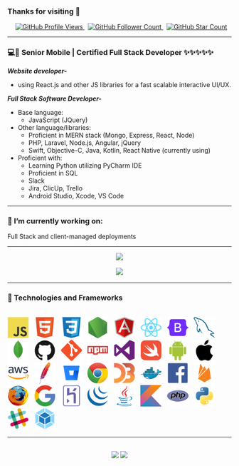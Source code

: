 ### Thanks for visiting 👋
<p align="center">
    <span>&nbsp;</span>
    <a href="https://github.com/curest0x1021/curest0x1021">
        <img src="https://pageview.vercel.app/?github_user=curest0x1021" alt="GitHub Profile Views" />
    </a>
    <span>&nbsp;</span>
    <a href="https://github.com/curest0x1021?tab=followers">
        <img src="https://img.shields.io/github/followers/curest0x1021?label=follow&style=flat&color=yellowgreen&logo=github" alt="GitHub Follower Count" />
    </a>
    <span>&nbsp;</span>
    <a href="https://github.com/curest0x1021?tab=stars">
        <img src="https://img.shields.io/github/stars/curest0x1021?style=flat&color=yellowgreen" alt="GitHub Star Count" />
    </a>
</p>

---

### 💻📱 Senior Mobile | Certified Full Stack Developer ✨✨✨✨✨
<!--
***Logistics:***
- I have 12 years of experience in supply chain operations, with my primary account being responsible for is **Curest Health Inc**.
-->
***Website developer-***
- using React.js and other JS libraries for a fast scalable interactive UI/UX.

***Full Stack Software Developer-***
- Base language:
  - JavaScript (JQuery)
- Other language/libraries:
  - Proficient in MERN stack (Mongo, Express, React, Node)
  - PHP, Laravel, Node.js, Angular, jQuery
  - Swift, Objective-C, Java, Kotlin, React Native (currently using)
- Proficient with:
  - Learning Python utilizing PyCharm IDE
  - Proficient in SQL 
  - Slack
  - Jira, ClicUp, Trello
  - Android Studio, Xcode, VS Code

---

### 🔭 I’m currently working on:
Full Stack and client-managed deployments

---

<p align="center">
    <img src="https://github-readme-stats.vercel.app/api?username=curest0x1021&show_icons=true&theme=light&count_private=true&hide=contribs" />
</p>
<p align="center">
    <img src="https://github-readme-stats.vercel.app/api/top-langs/?username=curest0x1021&layout=compact" />
</p>
<!--
<p align="center">
    <img src="https://github-readme-stats.vercel.app/api/wakatime?username=curest0x1021" />
</p>
-->

---

### 🌱 Technologies and Frameworks

  <p>
    <br>
    <!-- JS -->
    <img src="https://raw.githubusercontent.com/devicons/devicon/master/icons/javascript/javascript-original.svg" width="48" alt="JS" />
    &nbsp;
    <!-- HTML5 -->
    <img src="https://raw.githubusercontent.com/devicons/devicon/master/icons/html5/html5-original.svg" width="48" alt="HTML5" />
    &nbsp;
    <!-- CSS3 -->
    <img src="https://raw.githubusercontent.com/devicons/devicon/master/icons/css3/css3-original.svg" width="48" alt="CSS3" />
    &nbsp;
    <!-- Node.js -->
    <img src="https://raw.githubusercontent.com/devicons/devicon/master/icons/nodejs/nodejs-original.svg" width="48" alt="Node.js" />
    &nbsp;
    <!-- Angular -->
    <img src="https://github.com/devicons/devicon/blob/master/icons/angularjs/angularjs-original.svg" width="48" alt="Angular" />
    &nbsp;
    <!-- React -->
    <img src="https://github.com/devicons/devicon/blob/master/icons/react/react-original.svg" width="48" alt="React" />
    &nbsp;
    <!-- Bootstrap -->
    <img src="https://github.com/devicons/devicon/blob/master/icons/bootstrap/bootstrap-plain.svg" width="48" alt="Bootstrap" />
    &nbsp;
    <!-- MySQL -->
    <img src="https://raw.githubusercontent.com/devicons/devicon/master/icons/mysql/mysql-original.svg" width="48" alt="MySQL" />
    &nbsp;
    <!-- MongoDB -->
    <img src="https://raw.githubusercontent.com/devicons/devicon/master/icons/mongodb/mongodb-original.svg" width="48" alt="MongoDB" />
    &nbsp;
    <!-- GitHub -->
    <img src="https://raw.githubusercontent.com/devicons/devicon/master/icons/github/github-original.svg" width="48" alt="GitHub" />
    &nbsp;
    <!-- Git -->
    <img src="https://raw.githubusercontent.com/devicons/devicon/master/icons/git/git-original.svg" width="48" alt="Git" />
    &nbsp;
    <!-- NPM -->
    <img src="https://raw.githubusercontent.com/devicons/devicon/master/icons/npm/npm-original-wordmark.svg" width="48" alt="NPM" />
    &nbsp;
    <!-- Visual Studio -->
    <img src="https://raw.githubusercontent.com/devicons/devicon/master/icons/visualstudio/visualstudio-plain.svg" width="48" alt="Visual Studio" />
    &nbsp;
    <!-- Swift -->
    <img src="https://github.com/devicons/devicon/blob/master/icons/swift/swift-original.svg" width="48" alt="Swift" />
    &nbsp;
    <!-- Android Studio -->
    <img src="https://raw.githubusercontent.com/devicons/devicon/master/icons/android/android-original.svg" width="48" alt="Android Studio" />
    &nbsp;
    <!-- Apple -->
    <img src="https://github.com/devicons/devicon/blob/master/icons/apple/apple-original.svg" width="48" alt="Apple" />
    &nbsp;
    <!-- Amazon Web Services -->
    <img src="https://github.com/devicons/devicon/blob/master/icons/amazonwebservices/amazonwebservices-original.svg" width="48" alt="Amazon Web Services" />
    &nbsp;
    <!-- Apache -->
    <img src="https://github.com/devicons/devicon/blob/master/icons/apache/apache-original.svg" width="48" alt="Apache" />
    &nbsp;
    <!-- Bitbucket -->
    <img src="https://github.com/devicons/devicon/blob/master/icons/bitbucket/bitbucket-original.svg" width="48" alt="Bitbucket" />
    &nbsp;
    <!-- Chrome -->
    <img src="https://github.com/devicons/devicon/blob/master/icons/chrome/chrome-original.svg" width="48" alt="Chrome" />
    &nbsp;
    <!-- D3.js -->
    <img src="https://github.com/devicons/devicon/blob/master/icons/d3js/d3js-original.svg" width="48" alt="D3.js" />
    &nbsp;
    <!-- Docker -->
    <img src="https://github.com/devicons/devicon/blob/master/icons/docker/docker-original.svg" width="48" alt="Docker" />
    &nbsp;
    <!-- Facebook -->
    <img src="https://github.com/devicons/devicon/blob/master/icons/facebook/facebook-original.svg" width="48" alt="Facebook" />
    &nbsp;
    <!-- Firebase -->
    <img src="https://github.com/devicons/devicon/blob/master/icons/firebase/firebase-plain.svg" width="48" alt="Firebase" />
    &nbsp;
    <!-- Firefox -->
    <img src="https://github.com/devicons/devicon/blob/master/icons/firefox/firefox-original.svg" width="48" alt="Firefox" />
    &nbsp;
    <!-- Google -->
    <img src="https://github.com/devicons/devicon/blob/master/icons/google/google-original.svg" width="48" alt="Google" />
    &nbsp;
    <!-- Heroku -->
    <img src="https://raw.githubusercontent.com/devicons/devicon/master/icons/heroku/heroku-original.svg" width="48" alt="Heroku" />
    &nbsp;
    <!-- jQuery -->
    <img src="https://raw.githubusercontent.com/devicons/devicon/master/icons/jquery/jquery-original.svg" width="48" alt="jQuery" />
    &nbsp;
    <!-- Java -->
    <img src="https://github.com/devicons/devicon/blob/master/icons/java/java-original.svg" width="48" alt="Java" />
    &nbsp;
    <!-- Kotlin -->
    <img src="https://github.com/devicons/devicon/blob/master/icons/kotlin/kotlin-original.svg" width="48" alt="Kotlin" />
    &nbsp;
    <!-- PHP -->
    <img src="https://github.com/devicons/devicon/blob/master/icons/php/php-original.svg" width="48" alt="PHP" />
    &nbsp;
    <!-- Python -->
    <img src="https://github.com/devicons/devicon/blob/master/icons/python/python-original.svg" width="48" alt="Python" />
    &nbsp;
    <!-- Slack -->
    <img src="https://github.com/devicons/devicon/blob/master/icons/slack/slack-original.svg" width="48" alt="Slack" />
    &nbsp;
    <!-- Webpack -->
    <img src="https://github.com/devicons/devicon/blob/master/icons/webpack/webpack-original.svg" width="48" alt="Webpack" />
    &nbsp;

   </p>
   
---

<!--
**curest0x1021/curest0x1021** is a ✨ _special_ ✨ repository because its `README.md` (this file) appears on your GitHub profile.

Here are some ideas to get you started:

- 🌱 I’m currently learning ...
- 👯 I’m looking to collaborate on ...
- 🤔 I’m looking for help with ...
- 💬 Ask me about ...
- 📫 How to reach me: ...
- 😄 Pronouns: ...
- ⚡ Fun fact: ...
-->

<br />
<div align="center">
    <img src="https://forthebadge.com/images/badges/built-with-love.svg" />
    <img src="https://forthebadge.com/images/badges/built-by-developers.svg" />
</div>
